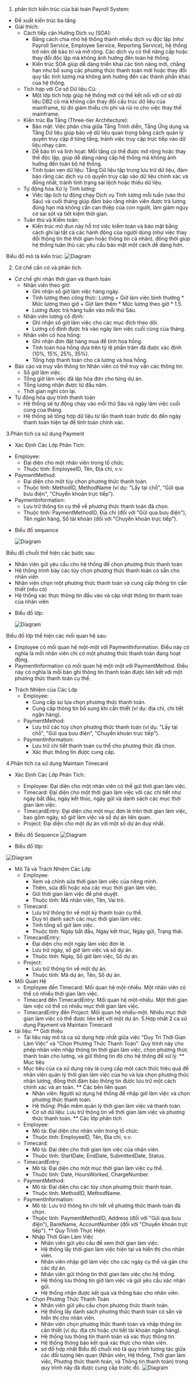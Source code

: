 1. phân tích kiến trúc của bài toán Payroll System:
  - Đề xuất kiến trúc ba tầng
  - Giải thích:
    * Cách tiếp cận Hướng Dịch vụ (SOA):
      * Bằng cách chia nhỏ hệ thống thành nhiều dịch vụ độc lập (như Payroll Service, Employee Service, Reporting Service), hệ thống trở nên dễ bảo trì và mở rộng. Các dịch vụ có thể nâng cấp hoặc thay đổi độc lập mà không ảnh hưởng đến toàn hệ thống.
      * Kiến trúc SOA giúp dễ dàng triển khai các tính năng mới, chẳng hạn như bổ sung các phương thức thanh toán mới hoặc thay đổi quy tắc tính lương mà không ảnh hưởng đến các thành phần khác của hệ thống.
    * Tích hợp với Cơ sở Dữ liệu Cũ:
      * Một lớp tích hợp giúp hệ thống mới có thể kết nối với cơ sở dữ liệu DB2 cũ mà không cần thay đổi cấu trúc dữ liệu của mainframe, từ đó giảm thiểu chi phí và rủi ro cho việc thay thế mainframe.
    * Kiến trúc Ba Tầng (Three-tier Architecture):
      * Bảo mật: Việc phân chia giữa Tầng Trình diễn, Tầng Ứng dụng và Tầng Dữ liệu giúp bảo vệ dữ liệu quan trọng bằng cách quản lý quyền truy cập ở từng tầng, tránh việc truy cập trực tiếp vào dữ liệu nhạy cảm.
      * Dễ bảo trì và linh hoạt: Mỗi tầng có thể được mở rộng hoặc thay thế độc lập, giúp dễ dàng nâng cấp hệ thống mà không ảnh hưởng đến toàn bộ hệ thống.
      * Tính toàn vẹn dữ liệu: Tầng Dữ liệu tập trung lưu trữ dữ liệu, đảm bảo rằng các dịch vụ có quyền truy cập vào dữ liệu chính xác và đồng nhất, tránh tình trạng sai lệch hoặc thiếu dữ liệu.
    * Tự động hóa Xử lý Tính lương:
      * Việc lập lịch tự động chạy Dịch vụ Tính lương mỗi tuần (vào thứ Sáu) và cuối tháng giúp đảm bảo rằng nhân viên được trả lương đúng hạn mà không cần can thiệp của con người, làm giảm nguy cơ sai sót và tiết kiệm thời gian.
    * Tuân thủ và Kiểm toán:
      * Kiến trúc mô đun này hỗ trợ việc kiểm toán và bảo mật bằng cách ghi lại tất cả các hành động của người dùng (như việc thay đổi thông tin thẻ thời gian hoặc thông tin cá nhân), đồng thời giúp hệ thống tuân thủ các yêu cầu bảo mật một cách dễ dàng hơn.
   
Biểu đồ mô tả kiến trúc:
![Diagram](https://www.planttext.com/api/plantuml/png/dPI_Qi9G5CRtFCN1fPDB7w282dM8GccGGd48gUI6rfjKaw6KpWukTIobr5I4jbIquD9SEbt9UvmtwKcqQlqRco4XET_vVT_XN99fk7hTzMfNYkBengLkLY6bedXqGAlB3yuWApitARXLWAvp5A_SX3oANlIeDYvTswbCIiUMRaFUGj7aK3B38Oed2_BoYviLc2YASfGUjprEID-67DqgojsAhMgRba445g4SA9FNp9wCMmQBlu4c-vHE3OUXFxTO59oXw8Cglo6BGPVYvXW6lHhvZaY_AZ_n8bdSK6BoXKFPakzyAfn4Yq0s537ek-kI4sq0QXJRcoMcb6HGGD6bUlPmYik5FfoYU5viMHhe3v_wcw0n56sQOpPNGNReLRKnyDsv8OfF6D-ZUA2QHYNxT_v5ya4iQP4VDzduJOSQiIsuzdGEB38pATD01qFw1anZAEkt3-dqqRRD96xRlg-ab4rht7PsOaYIdIJF-q_cXlHxq9OFt3wjEu_EpbqhcIg_Y7ucFm00)

2. Cơ chế cần có và phân tích.
  * Cơ chế ghi nhận thời gian và thanh toán
    * Nhân viên theo giờ:
      * Ghi nhận số giờ làm việc hàng ngày.
      * Tính lương theo công thức: Lương = Giờ làm việc bình thường * Mức lương theo giờ + Giờ làm thêm * Mức lương theo giờ * 1.5.
      * Lương được trả hàng tuần vào mỗi thứ Sáu.
    * Nhân viên lương cố định:
      * Ghi nhận số giờ làm việc cho các mục đích theo dõi.
      * Lương cố định được trả vào ngày làm việc cuối cùng của tháng.
    * Nhân viên có hoa hồng:
      * Ghi nhận đơn đặt hàng mua để tính hoa hồng.
      * Tính toán hoa hồng dựa trên tỷ lệ phần trăm đã được xác định (10%, 15%, 25%, 35%).
      * Tổng hợp thanh toán cho cả lương và hoa hồng.
  * Báo cáo và truy vấn thông tin
    Nhân viên có thể truy vấn các thông tin:
      * Số giờ làm việc.
      * Tổng giờ làm việc đã lập hóa đơn cho từng dự án.
      * Tổng lương nhận được từ đầu năm.
      * Thời gian nghỉ còn lại.
  * Tự động hóa quy trình thanh toán
    * Hệ thống sẽ tự động chạy vào mỗi thứ Sáu và ngày làm việc cuối cùng của tháng.
    * Hệ thống sẽ tổng hợp dữ liệu từ lần thanh toán trước đó đến ngày thanh toán hiện tại để tính toán chính xác.
      
3.Phân tích ca sử dụng Payment
-  Xác Định Các Lớp Phân Tích:
  * Employee:
    * Đại diện cho một nhân viên trong tổ chức.
    * Thuộc tính: EmployeeID, Tên, Địa chỉ, v.v.
  * PaymentMethod:
    * Đại diện cho một tùy chọn phương thức thanh toán.
    * Thuộc tính: MethodID, MethodName (ví dụ: "Lấy tại chỗ", "Gửi qua bưu điện", "Chuyển khoản trực tiếp").
  * PaymentInformation:
    * Lưu trữ thông tin cụ thể về phương thức thanh toán đã chọn.
    * Thuộc tính: PaymentMethodID, Địa chỉ (đối với "Gửi qua bưu điện"), Tên ngân hàng, Số tài khoản (đối với "Chuyển khoản trực tiếp").

- Biểu đồ sequence

  ![Diagram](https://www.planttext.com/api/plantuml/png/fP7DIiD04CVlUOev9X1Ve0SljI08KcZmlWqX6qmdjTq80Gy53r94i7U5L16n85Jmb1myRCbxR9_4IMqfwaPQcrCsa__7_BRHwOPHudcmjmzDbdGy52slTnwu7jJ0vIg_mIOlfiKOVOTEBwx36N8dacCqBUE7WZmQAxyQ978IWwkovxYkyI5rOzjiSpwu4psLlxaW0fLzT06vobvnFhY72w3XMSoWNKnZc8q2bL-j1owF4vLV8fpoI6MFvS0o31OA2CcEBTCWb2bKPnX0p--L3vXWRTPVbAO_bmAnSNKgueKarpNHB5JHGWy-Hh-kigVkx5RbrwoyXo61Bnt-Xg_JpKRb-wBWqDgLXMOn6xudL5FHtEQ_g1pxyW4FPOh-YKnRAXyvCWsElZotmkHm-KxR1RXsD8MS861v1bv-iA5F2I0eOjLxPueQ43Pi5Fm9)
  
 Biểu đồ chuỗi thể hiện các bước sau:

  * Nhân viên gửi yêu cầu cho hệ thống để chọn phương thức thanh toán
  * Hệ thống trình bày các tùy chọn phương thức thanh toán có sẵn cho nhân viên
  * Nhân viên chọn một phương thức thanh toán và cung cấp thông tin cần thiết (nếu có)
  * Hệ thống xác thực thông tin đầu vào và cập nhật thông tin thanh toán của nhân viên
  
- Biểu đồ lớp:

  ![Diagram](https://www.planttext.com/api/plantuml/png/lLD1JiCm4Bpx5JvIGJvG8LH4a42Y5L83TzTP6gk94s9R8WBE277g2r0vSk41EGRnZ_m4XwHfd8HmmpVlZdT7C-E9a2IMAl0HzOaGUEPbR_oQPUyStoEippu4aHyc0EVs6CzbpFYoh4kDCIkVwpnz8PXwUVfiTYAI1C3b5AGNkcDysRoM204-K6aqzaRe4LMqZCQMMV1pSv88wcsx1uokhY8CTnAustrVuwQ4-R-YoYqQeKSVksuCGdGtsIpMp6s8Gi7ayAW5uQiP2S0KXr0QAYvdAbX0t9r_bgTFZfPqpPUEHxZdXDccDYU6MmMYfLlNiL69Lf5B9Fm5Fi13TZLCEVdQpFFqrSxJZmkcMQejgnl6tTDgxZ-mQMJMievQwJADE7omh2eRVPqY3NrrmsFKxqYnkgF807R76dM5R07GH8Ug-AJV)
  
 Biểu đồ lớp thể hiện các mối quan hệ sau:
  * Employee có mối quan hệ một-một với PaymentInformation. Điều này có nghĩa là mỗi nhân viên chỉ có một phương thức thanh toán đang hoạt động.
  * PaymentInformation có mối quan hệ một-một với PaymentMethod. Điều này có nghĩa là mỗi bản ghi thông tin thanh toán được liên kết với một phương thức thanh toán cụ thể.
- Trách Nhiệm của Các Lớp
  * Employee:
    * Cung cấp sự lựa chọn phương thức thanh toán.
    * Cung cấp thông tin bổ sung khi cần thiết (ví dụ: địa chỉ, chi tiết ngân hàng).
  * PaymentMethod:
    * Lưu trữ các tùy chọn phương thức thanh toán (ví dụ: "Lấy tại chỗ", "Gửi qua bưu điện", "Chuyển khoản trực tiếp").
  * PaymentInformation:
    * Lưu trữ chi tiết thanh toán cụ thể cho phương thức đã chọn.
    * Xác thực thông tin được cung cấp.

4.Phân tích ca sử dụng Maintain Timecard
- Xác Định Các Lớp Phân Tích:
  * Employee: Đại diện cho một nhân viên có thể gửi thời gian làm việc.
  * Timecard: Đại diện cho một thời gian làm việc với các chi tiết như ngày bắt đầu, ngày kết thúc, ngày gửi và danh sách các mục thời gian làm việc.
  * TimecardEntry: Đại diện cho một mục đơn lẻ trên thời gian làm việc, bao gồm ngày, số giờ làm việc và số dự án liên quan.
  * Project: Đại diện cho một dự án với một số dự án duy nhất.

- Biểu đồ Sequence
![Diagram](https://www.planttext.com/api/plantuml/png/ZLJDQi904BxlKmov-mA2HQgYq5PQzD0UuofkQBAAReIUU_3Ga_JGGobeHGg2eBIz99GUjlWU-oQTtQXKaqWl2SdCzpEpNvBl2xidVCybDXMT7bXL9byv31mvvnROVIYHBZOurEdQN81LKU4G15FXYBVXL0LJl56cWfa7L7xmji7KQqT0Lxv6WIk_eAZ25SX997HvSO1APTzlgo5jL4NNA4HDKw5AI2u7LGGlkj36mWjAZhrD3-Hof0IP4xIQXHivzu6guCq75xNke15N1gPn78GA9WwnNP4qFFoCv1HRmiTj8w20aSd2-V-eMsw_bSXDsNfffv7NyKKdaTnJuJEoyYQ9cd7DMozDcpFeomd5w-4IyU4TtmQVd202CfjL5Oz0o6QZsVIj3-Gu0LVNi48r2mK3unej4j2KTP9KyPZBAbmuYUEdd7Cx3K1sAxt6AKreLpJknIIW77E8tTCkXYWS_ZsSlR543uyAHGMJ4qU3mJAfCOwilS2ibtwYHHEHkFWjYz8Kzr32W4J5XiIOOEqfYeJUtPaAleMs4vYlOeUe8EizDnjuqEKTd7Nas4Hm9aWUMVJFunS0)

- Biểu đồ lớp:

![Diagram](https://www.planttext.com/api/plantuml/png/ZLFBIiD05DtdAovTAT8V259g6wXWAKYA--iqP0QIcPhCb1PnxTeFS575XO8BmLM3gtp9_8apZJQFFkWix-ESSy-zqqqb9bB5aKCYJ5DeZMZ-mc76yW_UWdi7p3kBSKIHtx20k-3BXF6mYCjcO8Pid8XwZ5ES3fZEdeSO6mXoSkh2JB19aGqLwo4F-nJZlk3X9ldW_0lgwTKh3u5GlNgBWUJVFAm8gpOtU4DSz51wg5pmK0Pbz2gGOwf8DImJWpEcoBOn1efLAmbEZHbom4HpdbAohxEdGganKcUFf2BO5rQgRQnJnUYfYuQTgIXeN61SLl0l3IP8QbWCmxMo1a6K_u2dio_8b-NY9iYfZuGMq4EMolC2lrFa8rnuVoMbBZjGhNGFyQ75H4hjNEiwEKTY_QzRU2j4522tPFKRRBSxku_01QbNI-7ilf1rs_OYN5kMlQDpX8dx8PIbCsnJvmXB3Wnmjw4z6gZgZGjpdNsksvrkm2Vs6_y2)
- Mô Tả và Trách Nhiệm Các Lớp
  * Employee:
    * Xem và chỉnh sửa thời gian làm việc của riêng mình.
    * Thêm, sửa đổi hoặc xóa các mục thời gian làm việc.
    * Gửi thời gian làm việc để phê duyệt.
    * Thuộc tính: Mã nhân viên, Tên, Vai trò.
  * Timecard:
    * Lưu trữ thông tin về một kỳ thanh toán cụ thể.
    * Duy trì danh sách các mục thời gian làm việc.
    * Tính tổng số giờ làm việc.
    * Thuộc tính: Ngày bắt đầu, Ngày kết thúc, Ngày gửi, Trạng thái.
  * TimecardEntry:
    * Đại diện cho một ngày làm việc đơn lẻ.
    * Lưu trữ ngày, số giờ làm việc và số dự án.
    * Thuộc tính: Ngày, Số giờ làm việc, Số dự án.
  * Project:
    * Lưu trữ thông tin về một dự án.
    * Thuộc tính: Mã dự án, Tên, Số dự án.
- Mối Quan Hệ
    * Employee đến Timecard: Mối quan hệ một-nhiều. Một nhân viên có thể có nhiều thời gian làm việc.
    * Timecard đến TimecardEntry: Mối quan hệ một-nhiều. Một thời gian làm việc có thể có nhiều mục thời gian làm việc.
    * TimecardEntry đến Project: Mối quan hệ nhiều-một. Nhiều mục thời gian làm việc có thể được liên kết với một dự án.
5.Hợp nhất 2 ca sử dụng Payment và Maintain Timecard
- tài liệu:
  ** Giới thiệu
   * Tài liệu này mô tả ca sử dụng hợp nhất giữa việc "Duy Trì Thời Gian Làm Việc" và "Chọn Phương Thức Thanh Toán". Quy trình này cho phép nhân viên nhập thông tin thời gian làm việc, chọn phương thức thanh toán cho lương, và gửi thông tin đó cho hệ thống để xử lý.
  ** Mục tiêu
   * Mục tiêu của ca sử dụng này là cung cấp một cách thức hiệu quả để nhân viên quản lý thời gian làm việc của họ và lựa chọn phương thức nhận lương, đồng thời đảm bảo thông tin được lưu trữ một cách chính xác và an toàn.
  ** Các bên liên quan
      * Nhân viên: Người sử dụng hệ thống để nhập giờ làm việc và chọn phương thức thanh toán.
      * Hệ thống: Phần mềm quản lý thời gian làm việc và thanh toán.
      * Cơ sở dữ liệu: Lưu trữ thông tin về thời gian làm việc và phương thức thanh toán.
  ** Các lớp phân tích
    * Employee:
      * Mô tả: Đại diện cho nhân viên trong tổ chức.
      * Thuộc tính: EmployeeID, Tên, Địa chỉ, v.v.
    * Timecard:
      * Mô tả: Đại diện cho thời gian làm việc của nhân viên.
      * Thuộc tính: StartDate, EndDate, SubmittedDate, Status.
    * TimecardEntry:
      * Mô tả: Đại diện cho một mục thời gian làm việc cụ thể.
      * Thuộc tính: Date, HoursWorked, ChargeNumber.
    * PaymentMethod:
      * Mô tả: Đại diện cho các tùy chọn phương thức thanh toán.
      * Thuộc tính: MethodID, MethodName.
    * PaymentInformation:
      * Mô tả: Lưu trữ thông tin chi tiết về phương thức thanh toán đã chọn.
      * Thuộc tính: PaymentMethodID, Address (đối với "Gửi qua bưu điện"), BankName, AccountNumber (đối với "Chuyển khoản trực tiếp").
  ** Quy Trình Thực Hiện
      * Nhập Thời Gian Làm Việc
          * Nhân viên gửi yêu cầu để xem thời gian làm việc.
          * Hệ thống lấy thời gian làm việc hiện tại và hiển thị cho nhân viên.
          * Nhân viên nhập giờ làm việc cho các ngày cụ thể và gán cho các dự án.
          * Nhân viên gửi thông tin thời gian làm việc cho hệ thống.
          * Hệ thống lưu thông tin giờ làm việc và gửi yêu cầu xác nhận gửi.
          * Hệ thống nhận được kết quả và thông báo cho nhân viên.
      * Chọn Phương Thức Thanh Toán
          * Nhân viên gửi yêu cầu chọn phương thức thanh toán.
          * Hệ thống lấy danh sách phương thức thanh toán có sẵn và hiển thị cho nhân viên.
          * Nhân viên chọn phương thức thanh toán và nhập thông tin cần thiết (ví dụ: địa chỉ hoặc chi tiết tài khoản ngân hàng).
          * Hệ thống lưu thông tin thanh toán và xác thực thông tin.
          * Hệ thống thông báo kết quả xác thực cho nhân viên.
          - sơ đồ hợp nhất
          Biểu đồ chuỗi mô tả quy trình tương tác giữa các đối tượng liên quan (Nhân viên, Hệ thống, Thời gian làm việc, Phương thức thanh toán, và Thông tin thanh toán) trong quy trình này đã được cung cấp trước đó.
  ![Diagram](https://www.planttext.com/api/plantuml/png/hPL1IiD058RtESMxW1SeH8GksaKH5qNSXPYMp60xZUcaj4jnuK9SU812enInMAZWAbcu6EWzvYREoxIQD4rCnTMGp9ll_VFFFyd9aDi-3_ezmtRum8TJ8fwOTKx5WXcUcg4EzMp6eIdZEwjDPFp8tCm4lfjIgq5jPhN4hA_Mgb8dKtD6rgjroDm4yEgemMR4QWz4o7POuWEhACkK6AQfTCbewMsw0NO3x0Qw6vYcaL8EHySPmJLeo7X9OI8M0JWoUWbWtEq3rp0NOJs4ZRJqz5945Mon1YqPpIT5620uCE0o2gbHmCWhRVioUeQHZ6ygwqljl0PDLNFBahNtXOHTimftkB7TLO_J3A62spmvJU2K_OFJwrMG1kO5LKRbeo121nXkL75nya-7TIMZJmxN0RxG58njNLK-iEyB0Fe2G99kID9zU7GTpVIsJAwPF67ovCRicb5o0RSfxk3geRA2b99BIANs5ECFY7EPi78Jwxzw1YCnqodmKa7R4wjzdwXyGCjEeuXnWK54PUzEMiB-yifX7FzGZNAlTIEu5E40o43Cac_N73aY1EwBDqQCaoxhuD_Y2m00)
  
